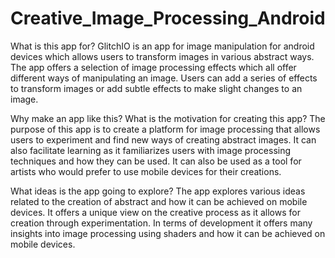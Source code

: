 # Creative_Image_Processing_Android

What is this app for?
GlitchIO is an app for image manipulation for android devices which allows users to transform
images in various abstract ways. The app offers a selection of image processing effects which all
offer different ways of manipulating an image. Users can add a series of effects to transform
images or add subtle effects to make slight changes to an image.

Why make an app like this? What is the motivation for creating this app?
The purpose of this app is to create a platform for image processing that allows users to
experiment and find new ways of creating abstract images. It can also facilitate learning as it
familiarizes users with image processing techniques and how they can be used. It can also be
used as a tool for artists who would prefer to use mobile devices for their creations.

What ideas is the app going to explore?
The app explores various ideas related to the creation of abstract and how it can be achieved on
mobile devices. It offers a unique view on the creative process as it allows for creation through
experimentation. In terms of development it offers many insights into image processing using
shaders and how it can be achieved on mobile devices.
